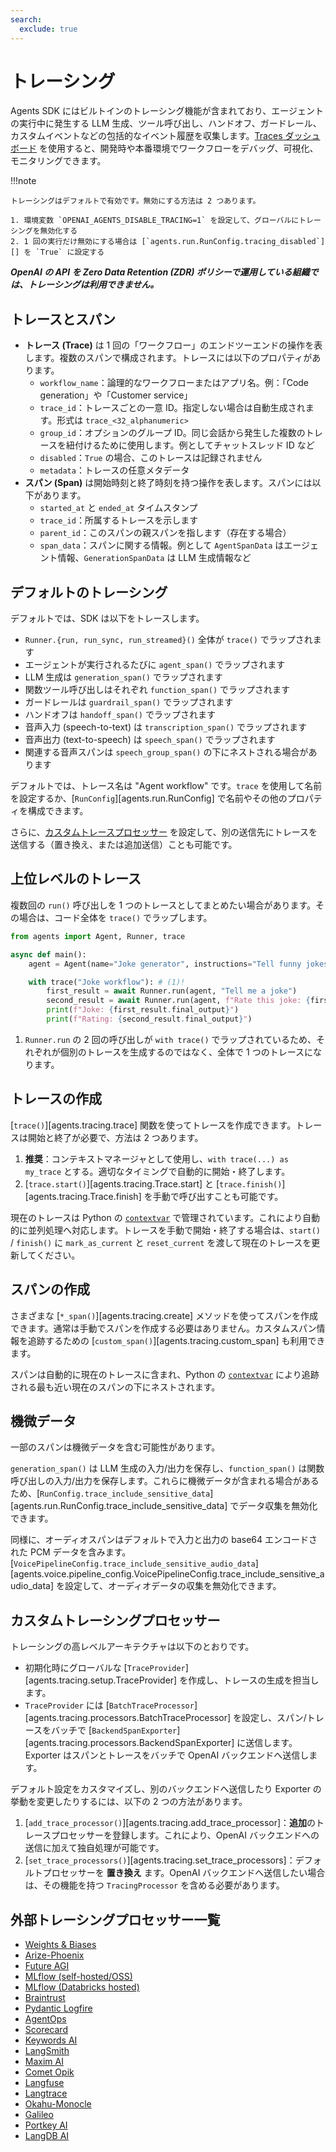 ```yaml
---
search:
  exclude: true
---
```

# トレーシング

Agents SDK にはビルトインのトレーシング機能が含まれており、エージェントの実行中に発生する LLM 生成、ツール呼び出し、ハンドオフ、ガードレール、カスタムイベントなどの包括的なイベント履歴を収集します。[Traces ダッシュボード](https://platform.openai.com/traces) を使用すると、開発時や本番環境でワークフローをデバッグ、可視化、モニタリングできます。

!!!note

    トレーシングはデフォルトで有効です。無効にする方法は 2 つあります。

    1. 環境変数 `OPENAI_AGENTS_DISABLE_TRACING=1` を設定して、グローバルにトレーシングを無効化する  
    2. 1 回の実行だけ無効にする場合は [`agents.run.RunConfig.tracing_disabled`][] を `True` に設定する

***OpenAI の API を Zero Data Retention (ZDR) ポリシーで運用している組織では、トレーシングは利用できません。***

## トレースとスパン

-   **トレース (Trace)** は 1 回の「ワークフロー」のエンドツーエンドの操作を表します。複数のスパンで構成されます。トレースには以下のプロパティがあります。  
    -   `workflow_name`：論理的なワークフローまたはアプリ名。例：「Code generation」や「Customer service」  
    -   `trace_id`：トレースごとの一意 ID。指定しない場合は自動生成されます。形式は `trace_<32_alphanumeric>`  
    -   `group_id`：オプションのグループ ID。同じ会話から発生した複数のトレースを紐付けるために使用します。例としてチャットスレッド ID など  
    -   `disabled`：`True` の場合、このトレースは記録されません  
    -   `metadata`：トレースの任意メタデータ  
-   **スパン (Span)** は開始時刻と終了時刻を持つ操作を表します。スパンには以下があります。  
    -   `started_at` と `ended_at` タイムスタンプ  
    -   `trace_id`：所属するトレースを示します  
    -   `parent_id`：このスパンの親スパンを指します（存在する場合）  
    -   `span_data`：スパンに関する情報。例として `AgentSpanData` はエージェント情報、`GenerationSpanData` は LLM 生成情報など  

## デフォルトのトレーシング

デフォルトでは、SDK は以下をトレースします。

-   `Runner.{run, run_sync, run_streamed}()` 全体が `trace()` でラップされます  
-   エージェントが実行されるたびに `agent_span()` でラップされます  
-   LLM 生成は `generation_span()` でラップされます  
-   関数ツール呼び出しはそれぞれ `function_span()` でラップされます  
-   ガードレールは `guardrail_span()` でラップされます  
-   ハンドオフは `handoff_span()` でラップされます  
-   音声入力 (speech-to-text) は `transcription_span()` でラップされます  
-   音声出力 (text-to-speech) は `speech_span()` でラップされます  
-   関連する音声スパンは `speech_group_span()` の下にネストされる場合があります  

デフォルトでは、トレース名は "Agent workflow" です。`trace` を使用して名前を設定するか、[`RunConfig`][agents.run.RunConfig] で名前やその他のプロパティを構成できます。

さらに、[カスタムトレースプロセッサー](#custom-tracing-processors) を設定して、別の送信先にトレースを送信する（置き換え、または追加送信）ことも可能です。

## 上位レベルのトレース

複数回の `run()` 呼び出しを 1 つのトレースとしてまとめたい場合があります。その場合は、コード全体を `trace()` でラップします。

```python
from agents import Agent, Runner, trace

async def main():
    agent = Agent(name="Joke generator", instructions="Tell funny jokes.")

    with trace("Joke workflow"): # (1)!
        first_result = await Runner.run(agent, "Tell me a joke")
        second_result = await Runner.run(agent, f"Rate this joke: {first_result.final_output}")
        print(f"Joke: {first_result.final_output}")
        print(f"Rating: {second_result.final_output}")
```

1. `Runner.run` の 2 回の呼び出しが `with trace()` でラップされているため、それぞれが個別のトレースを生成するのではなく、全体で 1 つのトレースになります。

## トレースの作成

[`trace()`][agents.tracing.trace] 関数を使ってトレースを作成できます。トレースは開始と終了が必要で、方法は 2 つあります。

1. **推奨**：コンテキストマネージャとして使用し、`with trace(...) as my_trace` とする。適切なタイミングで自動的に開始・終了します。  
2. [`trace.start()`][agents.tracing.Trace.start] と [`trace.finish()`][agents.tracing.Trace.finish] を手動で呼び出すことも可能です。  

現在のトレースは Python の [`contextvar`](https://docs.python.org/3/library/contextvars.html) で管理されています。これにより自動的に並列処理へ対応します。トレースを手動で開始・終了する場合は、`start()` / `finish()` に `mark_as_current` と `reset_current` を渡して現在のトレースを更新してください。

## スパンの作成

さまざまな [`*_span()`][agents.tracing.create] メソッドを使ってスパンを作成できます。通常は手動でスパンを作成する必要はありません。カスタムスパン情報を追跡するための [`custom_span()`][agents.tracing.custom_span] も利用できます。

スパンは自動的に現在のトレースに含まれ、Python の [`contextvar`](https://docs.python.org/3/library/contextvars.html) により追跡される最も近い現在のスパンの下にネストされます。

## 機微データ

一部のスパンは機微データを含む可能性があります。

`generation_span()` は LLM 生成の入力/出力を保存し、`function_span()` は関数呼び出しの入力/出力を保存します。これらに機微データが含まれる場合があるため、[`RunConfig.trace_include_sensitive_data`][agents.run.RunConfig.trace_include_sensitive_data] でデータ収集を無効化できます。

同様に、オーディオスパンはデフォルトで入力と出力の base64 エンコードされた PCM データを含みます。[`VoicePipelineConfig.trace_include_sensitive_audio_data`][agents.voice.pipeline_config.VoicePipelineConfig.trace_include_sensitive_audio_data] を設定して、オーディオデータの収集を無効化できます。

## カスタムトレーシングプロセッサー

トレーシングの高レベルアーキテクチャは以下のとおりです。

-   初期化時にグローバルな [`TraceProvider`][agents.tracing.setup.TraceProvider] を作成し、トレースの生成を担当します。  
-   `TraceProvider` には [`BatchTraceProcessor`][agents.tracing.processors.BatchTraceProcessor] を設定し、スパン/トレースをバッチで [`BackendSpanExporter`][agents.tracing.processors.BackendSpanExporter] に送信します。Exporter はスパンとトレースをバッチで OpenAI バックエンドへ送信します。

デフォルト設定をカスタマイズし、別のバックエンドへ送信したり Exporter の挙動を変更したりするには、以下の 2 つの方法があります。

1. [`add_trace_processor()`][agents.tracing.add_trace_processor]：**追加**のトレースプロセッサーを登録します。これにより、OpenAI バックエンドへの送信に加えて独自処理が可能です。  
2. [`set_trace_processors()`][agents.tracing.set_trace_processors]：デフォルトプロセッサーを **置き換え** ます。OpenAI バックエンドへ送信したい場合は、その機能を持つ `TracingProcessor` を含める必要があります。

## 外部トレーシングプロセッサー一覧

-   [Weights & Biases](https://weave-docs.wandb.ai/guides/integrations/openai_agents)  
-   [Arize-Phoenix](https://docs.arize.com/phoenix/tracing/integrations-tracing/openai-agents-sdk)  
-   [Future AGI](https://docs.futureagi.com/future-agi/products/observability/auto-instrumentation/openai_agents)  
-   [MLflow (self-hosted/OSS)](https://mlflow.org/docs/latest/tracing/integrations/openai-agent)  
-   [MLflow (Databricks hosted)](https://docs.databricks.com/aws/en/mlflow/mlflow-tracing#-automatic-tracing)  
-   [Braintrust](https://braintrust.dev/docs/guides/traces/integrations#openai-agents-sdk)  
-   [Pydantic Logfire](https://logfire.pydantic.dev/docs/integrations/llms/openai/#openai-agents)  
-   [AgentOps](https://docs.agentops.ai/v1/integrations/agentssdk)  
-   [Scorecard](https://docs.scorecard.io/docs/documentation/features/tracing#openai-agents-sdk-integration)  
-   [Keywords AI](https://docs.keywordsai.co/integration/development-frameworks/openai-agent)  
-   [LangSmith](https://docs.smith.langchain.com/observability/how_to_guides/trace_with_openai_agents_sdk)  
-   [Maxim AI](https://www.getmaxim.ai/docs/observe/integrations/openai-agents-sdk)  
-   [Comet Opik](https://www.comet.com/docs/opik/tracing/integrations/openai_agents)  
-   [Langfuse](https://langfuse.com/docs/integrations/openaiagentssdk/openai-agents)  
-   [Langtrace](https://docs.langtrace.ai/supported-integrations/llm-frameworks/openai-agents-sdk)  
-   [Okahu-Monocle](https://github.com/monocle2ai/monocle)  
-   [Galileo](https://v2docs.galileo.ai/integrations/openai-agent-integration#openai-agent-integration)  
-   [Portkey AI](https://portkey.ai/docs/integrations/agents/openai-agents)  
-   [LangDB AI](https://docs.langdb.ai/getting-started/working-with-agent-frameworks/working-with-openai-agents-sdk)